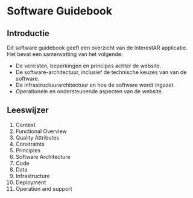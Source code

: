 # Software Guidebook

## Introductie
Dit software guidebook geeft een overzicht van de InterestAR applicatie. Het bevat een samenvatting van het volgende:

- De vereisten, beperkingen en principes achter de website.
- De software-architectuur, inclusief de technische keuzes van van de software.
- De infrastructuurarchitectuur en hoe de software wordt ingezet.
- Operationele en ondersteunende aspecten van de website.

## Leeswijzer

1. Context
2. Functional Overview
3. Quality Attributes
4. Constraints
5. Principles
6. Software Architecture
7. Code
8. Data
9.  Infrastructure
10. Deployment
11. Operation and support
